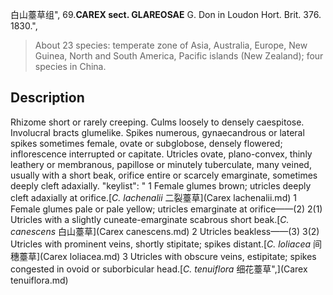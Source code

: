 白山薹草组",
69.**CAREX sect. GLAREOSAE** G. Don in Loudon Hort. Brit. 376. 1830.",

> About 23 species: temperate zone of Asia, Australia, Europe, New Guinea, North and South America, Pacific islands (New Zealand); four species in China.

## Description
Rhizome short or rarely creeping. Culms loosely to densely caespitose. Involucral bracts glumelike. Spikes numerous, gynaecandrous or lateral spikes sometimes female, ovate or subglobose, densely flowered; inflorescence interrupted or capitate. Utricles ovate, plano-convex, thinly leathery or membranous, papillose or minutely tuberculate, many veined, usually with a short beak, orifice entire or scarcely emarginate, sometimes deeply cleft adaxially.
  "keylist": "
1 Female glumes brown; utricles deeply cleft adaxially at orifice.[*C. lachenalii* 二裂薹草](Carex lachenalii.md)
1 Female glumes pale or pale yellow; utricles emarginate at orifice——(2)
2(1) Utricles with a slightly cuneate-emarginate scabrous short beak.[*C. canescens* 白山薹草](Carex canescens.md)
2 Utricles beakless——(3)
3(2) Utricles with prominent veins, shortly stipitate; spikes distant.[*C. loliacea* 间穗薹草](Carex loliacea.md)
3 Utricles with obscure veins, estipitate; spikes congested in ovoid or suborbicular head.[*C. tenuiflora* 细花薹草",](Carex tenuiflora.md)
